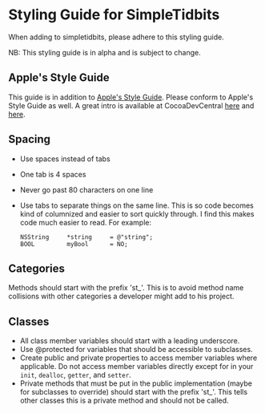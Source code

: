 Styling Guide for SimpleTidbits
===============================

When adding to simpletidbits, please adhere to this styling guide.

NB: This styling guide is in alpha and is subject to change.


Apple's Style Guide
-------------------

This guide is in addition to [Apple's Style Guide][asg]. Please conform to Apple's Style Guide as well. A great intro is available at CocoaDevCentral [here][cdd1] and [here][cdd2].

  [asg]: http://developer.apple.com/documentation/Cocoa/Conceptual/CodingGuidelines/index.html
  [cdd1]: http://www.cocoadevcentral.com/articles/000082.php
  [cdd2]: http://www.cocoadevcentral.com/articles/000083.php


Spacing
-------

*   Use spaces instead of tabs
*   One tab is 4 spaces
*   Never go past 80 characters on one line
*   Use tabs to separate things on the same line. This is so code becomes kind of columnized and easier to sort quickly through. I find this makes code much easier to read. For example:

        NSString     *string     = @"string";
        BOOL         myBool      = NO;


Categories
----------

Methods should start with the prefix 'st_'. This is to avoid method name collisions with other categories a developer might add to his project.


Classes
-------

*   All class member variables should start with a leading underscore.
*   Use @protected for variables that should be accessible to subclasses.
*   Create public and private properties to access member variables where applicable. Do not access member variables directly except for in your `init`, `dealloc`, `getter`, and `setter`.
*   Private methods that must be put in the public implementation (maybe for subclasses to override) should start with the prefix 'st_'. This tells other classes this is a private method and should not be called.